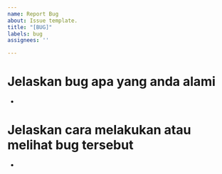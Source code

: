 ```yaml
---
name: Report Bug
about: Issue template.
title: "[BUG]"
labels: bug
assignees: ''

---
```


# Jelaskan bug apa yang anda alami
-


# Jelaskan cara melakukan atau melihat bug tersebut
-